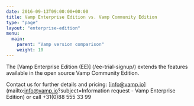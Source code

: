 ```yaml
---
date: 2016-09-13T09:00:00+00:00
title: Vamp Enterprise Edition vs. Vamp Community Edition
type: "page"
layout: "enterprise-edition"
menu:
  main:
    parent: "Vamp version comparison"
    weight: 10
---
```


The [Vamp Enterprise Edition (EE)] (/ee-trial-signup/) extends the features available in the open source Vamp Community Edition.  

Contact us for further details and pricing: [info@vamp.io](mailto:info@vamp.io?subject=Information request - Vamp Enterprise Edition) or call +31(0)88 555 33 99
